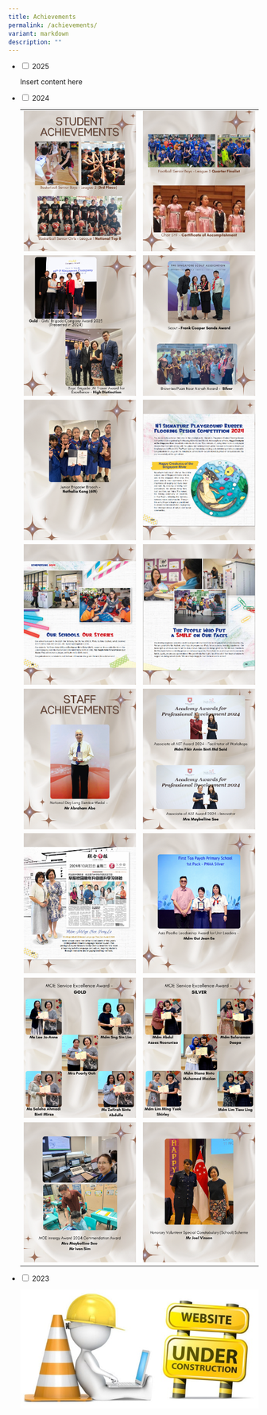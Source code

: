 ```yaml
---
title: Achievements
permalink: /achievements/
variant: markdown
description: ""
---
```

<ul class="jekyllcodex_accordion">  
  
<li><input type="checkbox" id="accordion1">  
<label for="accordion1">2025</label><div>  
<p>Insert content here</p>  
</div></li>  
  
<li><input type="checkbox" id="accordion2">  
<label for="accordion2">2024</label><div>  
<p><table>
    <tbody><tr>
    <td><img src="/images/Achievements/2024/1.png" style="width:100%"></td>
    <td><img src="/images/Achievements/2024/2.png" style="width:100%"></td>
  </tr>
    <tr>
    <td><img src="/images/Achievements/2024/3.png" style="width:100%"></td>
    <td><img src="/images/Achievements/2024/4.png" style="width:100%"></td>
  </tr>
	    <tr>
    <td><img src="/images/Achievements/2024/5.png" style="width:100%"></td>
    <td><img src="/images/Achievements/2024/8.png" style="width:100%"></td>
  </tr>
    <tr>
    <td><img src="/images/Achievements/2024/6.png" style="width:100%"></td>
    <td><img src="/images/Achievements/2024/7.png" style="width:100%"></td>
  </tr>
    <tr>
    <td><img src="/images/Achievements/2024/9.png" style="width:100%"></td>
    <td><img src="/images/Achievements/2024/10.png" style="width:100%"></td>
  </tr>
    <tr>
    <td><img src="/images/Achievements/2024/11.png" style="width:100%"></td>
    <td><img src="/images/Achievements/2024/12.png" style="width:100%"></td>
  </tr>
    <tr>
    <td><img src="/images/Achievements/2024/13.png" style="width:100%"></td>
    <td><img src="/images/Achievements/2024/14.png" style="width:100%"></td>
  </tr>
    <tr>
    <td><img src="/images/Achievements/2024/15.png" style="width:100%"></td>
    <td><img src="/images/Achievements/2024/16.png" style="width:100%"></td>
  </tr>
</tbody></table>
</p>
</div></li>  
  
<li><input type="checkbox" id="accordion3">  
<label for="accordion3">2023</label><div>  
<p><img src="/images/under_construction.jpg"></p>  
</div></li>  
  
</ul>
